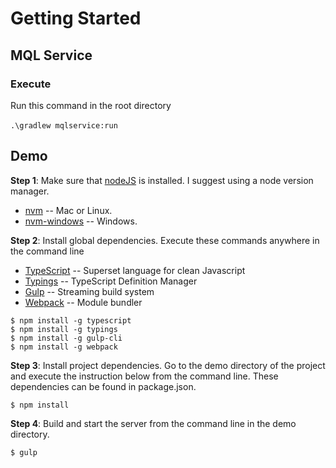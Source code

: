 # Getting Started


## MQL Service

### Execute
   Run this command in the root directory <br/> <br/>
   ```.\gradlew mqlservice:run```

## Demo

**Step 1**: Make sure that [nodeJS](https://nodejs.org/en/) is installed. I suggest using a node version manager.  
  * [nvm](https://github.com/creationix/nvm) -- Mac or Linux.
  * [nvm-windows](https://github.com/coreybutler/nvm-windows) -- Windows.

**Step 2**: Install global dependencies. Execute these commands anywhere in the command line
  * [TypeScript](https://github.com/Microsoft/TypeScript) -- Superset language for clean Javascript
  * [Typings](https://github.com/typings/typings) -- TypeScript Definition Manager
  * [Gulp](https://github.com/gulpjs/gulp) -- Streaming build system
  * [Webpack](https://github.com/webpack/webpack) -- Module bundler

```shell
$ npm install -g typescript
$ npm install -g typings
$ npm install -g gulp-cli
$ npm install -g webpack
```
**Step 3**: Install project dependencies.
Go to the demo directory of the project and execute the instruction below from the command line.
These dependencies can be found in package.json.

```shell
$ npm install
```
**Step 4**: Build and start the server from the command line in the demo directory.

```shell
$ gulp
```
